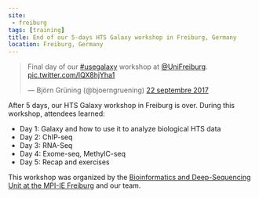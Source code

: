 ```yaml
---
site:
 - freiburg
tags: [training]
title: End of our 5-days HTS Galaxy workshop in Freiburg, Germany
location: Freiburg, Germany
---
```


<blockquote class="twitter-tweet" data-lang="fr"><p lang="en" dir="ltr">Final day of our <a href="https://twitter.com/hashtag/usegalaxy?src=hash&amp;ref_src=twsrc%5Etfw">#usegalaxy</a> workshop at <a href="https://twitter.com/UniFreiburg?ref_src=twsrc%5Etfw">@UniFreiburg</a>. <a href="https://t.co/IQX8hjYha1">pic.twitter.com/IQX8hjYha1</a></p>&mdash; Björn Grüning (@bjoerngruening) <a href="https://twitter.com/bjoerngruening/status/911155897824661505?ref_src=twsrc%5Etfw">22 septembre 2017</a></blockquote>
<script async src="//platform.twitter.com/widgets.js" charset="utf-8"></script>

After 5 days, our HTS Galaxy workshop in Freiburg is over. During this workshop, attendees learned:

- Day 1: Galaxy and how to use it to analyze biological HTS data
- Day 2: ChIP-seq
- Day 3: RNA-Seq
- Day 4: Exome-seq, MethylC-seq
- Day 5: Recap and exercises

This workshop was organized by the [Bioinformatics and Deep-Sequencing Unit at the MPI-IE Freiburg](http://www.ie-freiburg.mpg.de/bioinformaticsfac) and our team.

